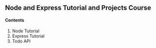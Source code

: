## Node and Express Tutorial and Projects Course

#### Contents

1. Node Tutorial
2. Express Tutorial
3. Todo API
